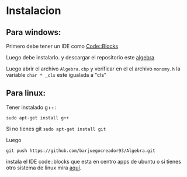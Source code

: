 
# Instalacion

## Para windows: 
Primero debe tener un IDE como [Code::Blocks](http://sourceforge.net/projects/codeblocks/files/Binaries/13.12/Windows/codeblocks-13.12mingw-setup.exe/download)

Luego debe instalarlo. y descargar el repositorio este [algebra](https://github.com/barjuegocreador93/Algebra/archive/master.zip)

Luego abrir el archivo `Algebra.cbp` y verificar en el el archivo `monomy.h` la variable `char * _cls` este igualada a "cls"


## Para linux:

Tener instalado g++:

`sudo apt-get install g++`

Si no tienes git
`sudo apt-get install git`

Luego

`git push https://github.com/barjuegocreador93/Algebra.git `

instala el IDE code::blocks que esta en centro apps de ubuntu 
o si tienes otro sistema de linux mira [aquí](http://www.codeblocks.org/downloads/26).



